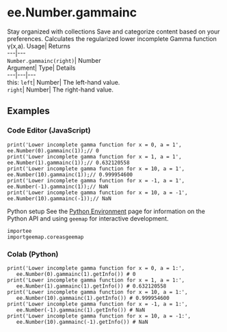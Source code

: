  
#  ee.Number.gammainc 
Stay organized with collections  Save and categorize content based on your preferences. 
Calculates the regularized lower incomplete Gamma function γ(x,a). Usage| Returns  
---|---  
`Number.gammainc(right)`| Number  
Argument| Type| Details  
---|---|---  
this: `left`| Number| The left-hand value.  
`right`| Number| The right-hand value.  
## Examples
### Code Editor (JavaScript)
```
print('Lower incomplete gamma function for x = 0, a = 1',
ee.Number(0).gammainc(1));// 0
print('Lower incomplete gamma function for x = 1, a = 1',
ee.Number(1).gammainc(1));// 0.632120558
print('Lower incomplete gamma function for x = 10, a = 1',
ee.Number(10).gammainc(1));// 0.999954600
print('Lower incomplete gamma function for x = -1, a = 1',
ee.Number(-1).gammainc(1));// NaN
print('Lower incomplete gamma function for x = 10, a = -1',
ee.Number(10).gammainc(-1));// NaN
```

Python setup
See the [ Python Environment](https://developers.google.com/earth-engine/guides/python_install) page for information on the Python API and using `geemap` for interactive development.
```
importee
importgeemap.coreasgeemap
```

### Colab (Python)
```
print('Lower incomplete gamma function for x = 0, a = 1:',
   ee.Number(0).gammainc(1).getInfo()) # 0
print('Lower incomplete gamma function for x = 1, a = 1:',
   ee.Number(1).gammainc(1).getInfo()) # 0.632120558
print('Lower incomplete gamma function for x = 10, a = 1:',
   ee.Number(10).gammainc(1).getInfo()) # 0.999954600
print('Lower incomplete gamma function for x = -1, a = 1:',
   ee.Number(-1).gammainc(1).getInfo()) # NaN
print('Lower incomplete gamma function for x = 10, a = -1:',
   ee.Number(10).gammainc(-1).getInfo()) # NaN
```

